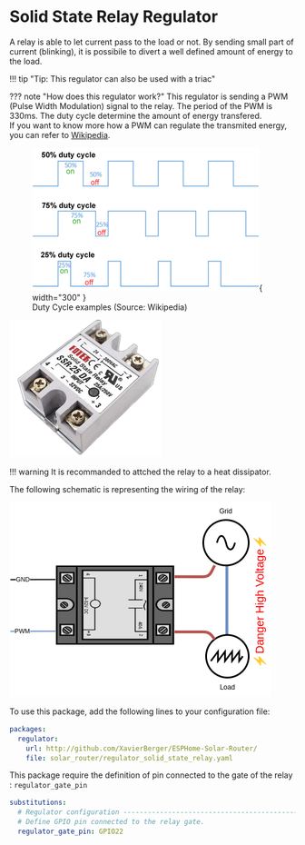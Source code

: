 # Solid State Relay Regulator

A relay is able to let current pass to the load or not. By sending small part of current (blinking), it is possibile to divert a well defined amount of energy to the load.

!!! tip "Tip: This regulator can also be used with a triac"

??? note "How does this regulator work?"
    This regulator is sending a PWM (Pulse Width Modulation) signal to the relay. The period of the PWM is 330ms. The duty cycle determine the amount of energy transfered.  
    If you want to know more how a PWM can regulate the transmited energy, you can refer to [Wikipedia](https://en.wikipedia.org/wiki/Pulse-width_modulation).  
    <figure markdown="span">
      ![triac function](images/Duty_Cycle_Examples.png){ width="300" } 
      <figcaption>Duty Cycle examples (Source: Wikipedia)</figcaption>
    </figure>

![SSR](images/SSR.png)

!!! warning
    It is recommanded to attched the relay to a heat dissipator.

The following schematic is representing the wiring of the relay:

![relay](images/solid_state_relay.drawio.png)

To use this package, add the following lines to your configuration file:

```yaml linenums="1"
packages:
  regulator:
    url: http://github.com/XavierBerger/ESPHome-Solar-Router/
    file: solar_router/regulator_solid_state_relay.yaml
```

This package require the definition of pin connected to the gate of the relay : `regulator_gate_pin`

```yaml linenums="1"
substitutions:
  # Regulator configuration ------------------------------------------------------
  # Define GPIO pin connected to the relay gate.
  regulator_gate_pin: GPIO22
```